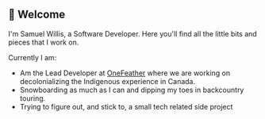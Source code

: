 🌊 Welcome
---

I'm Samuel Willis, a Software Developer. Here you'll find all the little bits
and pieces that I work on.

Currently I am:

* Am the Lead Developer at [OneFeather](https://www.onefeather.ca/) where we are
  working on decolonializing the Indigenous experience in Canada.
* Snowboarding as much as I can and dipping my toes in backcountry touring.
* Trying to figure out, and stick to, a small tech related side project
